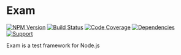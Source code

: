 # Exam

[![NPM Version](https://badge.fury.io/js/exam.png)](http://badge.fury.io/js/exam)
[![Build Status](https://travis-ci.org/zerious/exam.png?branch=master)](https://travis-ci.org/zerious/exam)
[![Code Coverage](https://coveralls.io/repos/zerious/exam/badge.png?branch=master)](https://coveralls.io/r/zerious/exam)
[![Dependencies](https://david-dm.org/zerious/exam.png?theme=shields.io)](https://david-dm.org/zerious/exam)
[![Support](http://img.shields.io/gittip/zerious.png)](https://www.gittip.com/zerious/)

Exam is a test framework for Node.js
